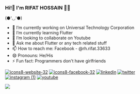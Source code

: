 ### Hi!👋 I'm RIFAT HOSSAIN 👨‍💻

  (●'◡'●)

- 🔭 I’m currently working on Universal Technology Corporation
- 🌱 I’m currently learning Flutter
- 👯 I’m looking to collaborate on Youtube
- 💬 Ask me about Flutter or any tech related stuff
- 📫 How to reach me: Facebook - @rh.rifat.33633 
- 😄 Pronouns: He/His
- ⚡ Fun fact: Programmers don't have girlfriends



[![icons8-website-32](https://user-images.githubusercontent.com/88751768/153841960-d1051111-cd00-4adf-bd85-dcdb262308af.png)](https://rifathossain82.github.io/) [   ![icons8-facebook-32](https://user-images.githubusercontent.com/88751768/153841905-1538afae-18cc-4e01-b42a-f488f181c505.png)](https://www.facebook.com/rh.rifat.33633)  </t></t>[![linkedin](https://user-images.githubusercontent.com/88751768/153841304-bf178f0c-a658-46a0-b709-ce91b998aa5b.png)](https://www.linkedin.com/in/rifat-hossain-66811b201/) </t></t>[![twitter](https://user-images.githubusercontent.com/88751768/153841347-566ab735-18d0-4f11-8155-5470e6a54c47.png)](https://twitter.com/Rifatho25073502) </t></t>[![instagram (1)](https://user-images.githubusercontent.com/88751768/153841381-fb8bc986-44b5-4ec4-81e3-672e469c75f4.png)](https://www.instagram.com/rh_rifat220/?hl=en) </t></t>[![youtube](https://user-images.githubusercontent.com/88751768/153841411-42a42e38-bf52-43ed-80e3-4e066bb78fc6.png)](https://www.youtube.com/channel/UCHQjehNirRNYmWtYK0rh9jg)




<img src="https://github-readme-stats.vercel.app/api?username=rifathossain82&&show_icons=true&title_color=ff9d00&icon_color=00b3ff&text_color=daf7dc&bg_color=001436">


